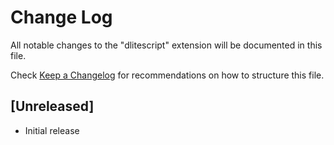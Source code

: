 # Change Log

All notable changes to the "dlitescript" extension will be documented in this file.

Check [Keep a Changelog](http://keepachangelog.com/) for recommendations on how to structure this file.

## [Unreleased]

- Initial release